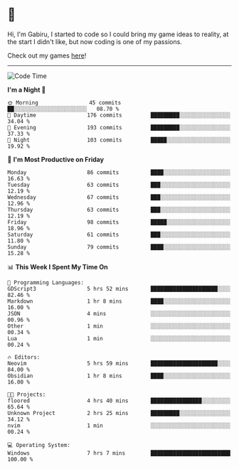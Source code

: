 # 🐀

Hi, I'm Gabiru, I started to code so I could bring my game ideas to reality, at the start I didn't like, but now coding is one of my passions.

Check out my games [here](https://gabiru.art/projetos/)!

---

<!--START_SECTION:waka-->
![Code Time](http://img.shields.io/badge/Code%20Time-295%20hrs%2058%20mins-blue)

**I'm a Night 🦉** 

```text
🌞 Morning                45 commits          ██░░░░░░░░░░░░░░░░░░░░░░░   08.70 % 
🌆 Daytime                176 commits         █████████░░░░░░░░░░░░░░░░   34.04 % 
🌃 Evening                193 commits         █████████░░░░░░░░░░░░░░░░   37.33 % 
🌙 Night                  103 commits         █████░░░░░░░░░░░░░░░░░░░░   19.92 % 
```
📅 **I'm Most Productive on Friday** 

```text
Monday                   86 commits          ████░░░░░░░░░░░░░░░░░░░░░   16.63 % 
Tuesday                  63 commits          ███░░░░░░░░░░░░░░░░░░░░░░   12.19 % 
Wednesday                67 commits          ███░░░░░░░░░░░░░░░░░░░░░░   12.96 % 
Thursday                 63 commits          ███░░░░░░░░░░░░░░░░░░░░░░   12.19 % 
Friday                   98 commits          █████░░░░░░░░░░░░░░░░░░░░   18.96 % 
Saturday                 61 commits          ███░░░░░░░░░░░░░░░░░░░░░░   11.80 % 
Sunday                   79 commits          ████░░░░░░░░░░░░░░░░░░░░░   15.28 % 
```


📊 **This Week I Spent My Time On** 

```text
💬 Programming Languages: 
GDScript3                5 hrs 52 mins       █████████████████████░░░░   82.46 % 
Markdown                 1 hr 8 mins         ████░░░░░░░░░░░░░░░░░░░░░   16.00 % 
JSON                     4 mins              ░░░░░░░░░░░░░░░░░░░░░░░░░   00.96 % 
Other                    1 min               ░░░░░░░░░░░░░░░░░░░░░░░░░   00.34 % 
Lua                      1 min               ░░░░░░░░░░░░░░░░░░░░░░░░░   00.24 % 

🔥 Editors: 
Neovim                   5 hrs 59 mins       █████████████████████░░░░   84.00 % 
Obsidian                 1 hr 8 mins         ████░░░░░░░░░░░░░░░░░░░░░   16.00 % 

🐱‍💻 Projects: 
floored                  4 hrs 40 mins       ████████████████░░░░░░░░░   65.64 % 
Unknown Project          2 hrs 25 mins       █████████░░░░░░░░░░░░░░░░   34.12 % 
nvim                     1 min               ░░░░░░░░░░░░░░░░░░░░░░░░░   00.24 % 

💻 Operating System: 
Windows                  7 hrs 7 mins        █████████████████████████   100.00 % 
```


<!--END_SECTION:waka-->
